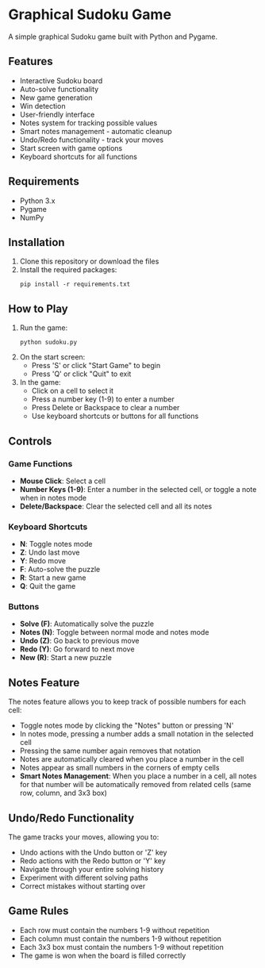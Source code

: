 # Graphical Sudoku Game

A simple graphical Sudoku game built with Python and Pygame.

## Features

- Interactive Sudoku board
- Auto-solve functionality
- New game generation
- Win detection
- User-friendly interface
- Notes system for tracking possible values
- Smart notes management - automatic cleanup
- Undo/Redo functionality - track your moves
- Start screen with game options
- Keyboard shortcuts for all functions

## Requirements

- Python 3.x
- Pygame
- NumPy

## Installation

1. Clone this repository or download the files
2. Install the required packages:
   ```
   pip install -r requirements.txt
   ```

## How to Play

1. Run the game:
   ```
   python sudoku.py
   ```
2. On the start screen:
   - Press 'S' or click "Start Game" to begin
   - Press 'Q' or click "Quit" to exit
3. In the game:
   - Click on a cell to select it
   - Press a number key (1-9) to enter a number
   - Press Delete or Backspace to clear a number
   - Use keyboard shortcuts or buttons for all functions

## Controls

### Game Functions
- **Mouse Click**: Select a cell
- **Number Keys (1-9)**: Enter a number in the selected cell, or toggle a note when in notes mode
- **Delete/Backspace**: Clear the selected cell and all its notes

### Keyboard Shortcuts
- **N**: Toggle notes mode
- **Z**: Undo last move
- **Y**: Redo move
- **F**: Auto-solve the puzzle
- **R**: Start a new game
- **Q**: Quit the game

### Buttons
- **Solve (F)**: Automatically solve the puzzle
- **Notes (N)**: Toggle between normal mode and notes mode
- **Undo (Z)**: Go back to previous move
- **Redo (Y)**: Go forward to next move
- **New (R)**: Start a new puzzle

## Notes Feature

The notes feature allows you to keep track of possible numbers for each cell:
- Toggle notes mode by clicking the "Notes" button or pressing 'N'
- In notes mode, pressing a number adds a small notation in the selected cell
- Pressing the same number again removes that notation
- Notes are automatically cleared when you place a number in the cell
- Notes appear as small numbers in the corners of empty cells
- **Smart Notes Management**: When you place a number in a cell, all notes for that number will be automatically removed from related cells (same row, column, and 3x3 box)

## Undo/Redo Functionality

The game tracks your moves, allowing you to:
- Undo actions with the Undo button or 'Z' key
- Redo actions with the Redo button or 'Y' key
- Navigate through your entire solving history
- Experiment with different solving paths
- Correct mistakes without starting over

## Game Rules

- Each row must contain the numbers 1-9 without repetition
- Each column must contain the numbers 1-9 without repetition
- Each 3x3 box must contain the numbers 1-9 without repetition
- The game is won when the board is filled correctly 